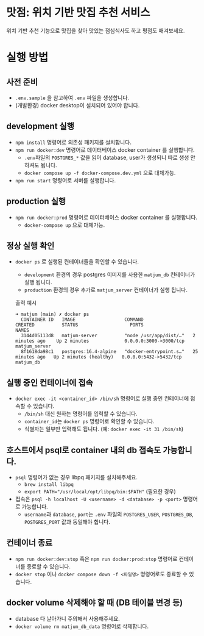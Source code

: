 # 맛점: 위치 기반 맛집 추천 서비스

위치 기반 추천 기능으로 맛집을 찾아 맛있는 점심식사도 하고 평점도 매겨보세요.

# 실행 방법

## 사전 준비

- `.env.sample` 을 참고하여 `.env` 파일을 생성합니다.
- (개발환경) docker desktop이 설치되어 있어야 합니다.

## development 실행

- `npm install` 명령어로 의존성 패키지를 설치합니다.
- `npm run docker:dev` 명령어로 데이터베이스 docker container 를 실행합니다.
  - `.env`파일의 `POSTGRES_*` 값을 읽어 database, user가 생성되니 따로 생성 안하셔도 됩니다.
  - `docker compose up -f docker-compose.dev.yml` 으로 대체가능.
- `npm run start` 명령어로 서버를 실행합니다.

## production 실행

- `npm run docker:prod` 명령어로 데이터베이스 docker container 를 실행합니다.
  - `docker-compose up` 으로 대체가능.

## 정상 실행 확인

- `docker ps` 로 실행된 컨테이너들을 확인할 수 있습니다.

  - `development` 환경의 경우 postgres 이미지를 사용한 `matjum_db` 컨테이너가 실행 됩니다.
  - `production` 환경의 경우 추가로 `matjum_server` 컨테이너가 실행 됩니다.

  출력 예시

  ```shell
  ➜ matjum (main) ✗ docker ps
    CONTAINER ID   IMAGE                  COMMAND                  CREATED          STATUS                   PORTS                    NAMES
    3144d05113d8   matjum-server          "node /usr/app/dist/…"   2 minutes ago    Up 2 minutes             0.0.0.0:3000->3000/tcp   matjum_server
    8f1618da98c1   postgres:16.4-alpine   "docker-entrypoint.s…"   25 minutes ago   Up 2 minutes (healthy)   0.0.0.0:5432->5432/tcp   matjum_db
  ```

## 실행 중인 컨테이너에 접속

- `docker exec -it <container_id> /bin/sh` 명령어로 실행 중인 컨테이너에 접속할 수 있습니다.
  - `/bin/sh` 대신 원하는 명령어를 입력할 수 있습니다.
  - `container_id`는 `docker ps` 명령어로 확인할 수 있습니다.
  - 식별자는 일부만 입력해도 됩니다. (예: `docker exec -it 31 /bin/sh`)

## 호스트에서 psql로 container 내의 db 접속도 가능합니다.

- `psql` 명령어가 없는 경우 libpq 패키지를 설치해주세요.
  - `brew install libpq`
  - `export PATH="/usr/local/opt/libpq/bin:$PATH"` (필요한 경우)
- 접속은 `psql -h localhost -U <username> -d <database> -p <port>` 명령어로 가능합니다.
  - `username`과 `database`, `port`는 `.env` 파일의 `POSTGRES_USER`, `POSTGRES_DB`, `POSTGRES_PORT` 값과 동일해야 합니다.

## 컨테이너 종료

- `npm run docker:dev:stop` 혹은 `npm run docker:prod:stop` 명령어로 컨테이너를 종료할 수 있습니다.
- `docker stop` 이나 `docker compose down -f <파일명>` 명령어로도 종료할 수 있습니다.

## docker volume 삭제해야 할 때 (DB 테이블 변경 등)

- database 다 날아가니 주의해서 사용해주세요.
- `docker volume rm matjum_db_data` 명령어로 삭제합니다.

